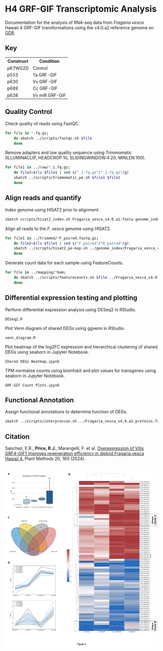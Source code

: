 # H4 GRF-GIF Transcriptomic Analysis
Documentation for the analysis of RNA-seq data from *Fragaria vesca* Hawaii 4 GRF-GIF transformations using the v4.0.a2 reference genome on [GDR](https://www.rosaceae.org/).

## Key
<table>
    <tr><th>Construct</th><th>Condition</th></tr>
    <tr><td>pK7WG2D</td><td>Control</td></tr> 
    <tr><td>p553</td><td>Ta GRF-GIF</td></tr> 
    <tr><td>p630</td><td>Vv GRF-GIF</td></tr> 
    <tr><td>p689</td><td>Cc GRF-GIF</td></tr> 
    <tr><td>p638</td><td>Vv miR GRF-GIF</td></tr>
</table>

## Quality Control
Check quality of reads using FastQC.
```bash
for file in *.fq.gz; 
    do sbatch ../scripts/fastqc.sh $file
    done
```
Remove adapters and low quality sequence using Trimmomatic (ILLUMINACLIP, HEADCROP:10, SLIDINGWINDOW:4:20, MINLEN:100).
```bash
for file1 in ../raw/*_1.fq.gz; 
    do file2=$(ls $file1 | sed s/"_1.fq.gz"/"_2.fq.gz"/g)
    sbatch ../scripts/trimmomatic_pe.sh $file1 $file2
    done
```
## Align reads and quantify
Index genome using HISAT2 prior to alignment.
```bash
sbatch scripts/hisat2_index.sh Fragaria_vesca_v4.0.a1.fasta genome_index/
```

Align all reads to the *F. vesca* genome using HISAT2.
```bash
for file1 in ../trimmed/*F_paired.fastq.gz; 
    do file2=$(ls $file1 | sed s/"F_paired"/"R_paired"/g)
    sbatch ../scripts/hisat2_pe-map.sh ../genome_index/Fragaria_vesca_v4.0.a1 $file1 $file2
    done
```

Generate count data for each sample using FeatureCounts.
```bash
for file in ../mapping/*bam;
    do sbatch ../scripts/featurecounts.sh $file ../Fragaria_vesca_v4.0.a2.genes.gff3
    done
```

## Differential expression testing and plotting
Perform differential expression analysis using DESeq2 in RStudio.
```
DESeq2.R
```

Plot Venn diagram of shared DEGs using ggvenn in RStudio.
```
venn_diagram.R
```

Plot heatmap of the log2FC expression and hierarchical clustering of shared DEGs using seaborn in Jupyter Notebook. 
```
Shared DEGs Heatmap.ipynb
```

TPM normalise counts using bioinfokit and plot values for transgenes using seaborn in Jupyter Notebook.
```
GRF-GIF Count Plots.ipynb
```

## Functional Annotation
Assign functional annotations to determine function of DEGs.
```bash
sbatch ../scripts/interproscan.sh ../Fragaria_vesca_v4.0.a2.proteins.fa
```

## Citation

Sanchez, E.R., **Price, R.J.**, Marangelli, F. et al. [Overexpression of Vitis GRF4-GIF1 improves regeneration efficiency in diploid Fragaria vesca Hawaii 4.](https://doi.org/10.1186/s13007-024-01270-8) Plant Methods 20, 160 (2024). 

<br>

<center><img src="./img/Figure_4.jpg" alt="Transcriptmic analysis figure" width="800"/></center>
